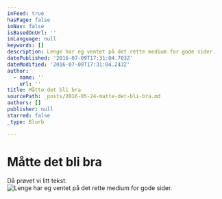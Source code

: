 ```yaml
---
inFeed: true
hasPage: false
inNav: false
isBasedOnUrl: ''
inLanguage: null
keywords: []
description: Lenge har eg ventet på det rette medium for gode sider.
datePublished: '2016-07-09T17:31:04.703Z'
dateModified: '2016-07-09T17:31:04.243Z'
author:
  - name: ''
    url: ''
title: Måtte det bli bra
sourcePath: _posts/2016-05-24-matte-det-bli-bra.md
authors: []
publisher: null
starred: false
_type: Blurb

---
```

# Måtte det bli bra

Då prøvet vi litt tekst.
![Lenge har eg ventet på det rette medium for gode sider.](https://the-grid-user-content.s3-us-west-2.amazonaws.com/a2bc8954-2140-412d-9492-5b4054cc3a38.jpg)